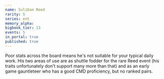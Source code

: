 ```yaml
---
name: Suliban Reed
rarity: 5
series: ent
memory_alpha:
bigbook_tier: 13
events: 5
in_portal: true
published: true
---
```


Poor stats across the board means he's not suitable for your typical daily work. His two areas of use are as shuttle fodder for the rare Reed event (his traits unfortunately don't support many more than that) and as an early game gauntleteer who has a good CMD proficiency, but no ranked pairs.
